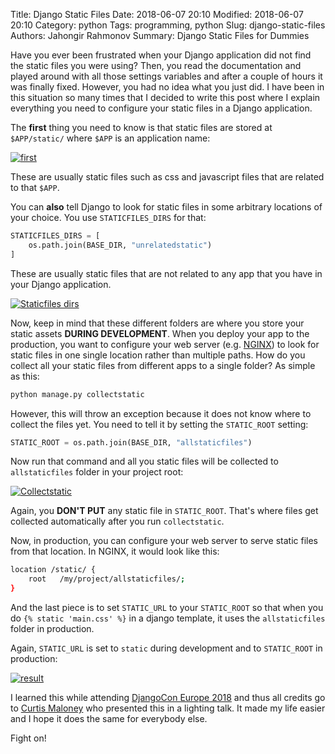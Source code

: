 Title: Django Static Files
Date: 2018-06-07 20:10
Modified: 2018-06-07 20:10
Category: python
Tags: programming, python
Slug: django-static-files
Authors: Jahongir Rahmonov
Summary: Django Static Files for Dummies

Have you ever been frustrated when your Django application did not find the static files you were using?
Then, you read the documentation and played around with all those settings variables and after a couple of hours it was finally fixed.
However, you had no idea what you just did. I have been in this situation so many times that I decided to write
this post where I explain everything you need to configure your static files in a Django application.

The **first** thing you need to know is that static files are stored at `$APP/static/` where `$APP` is an application name:

<div class="gallery large">
    <a href="https://s3.amazonaws.com/rahmonov.me/post-images/django-static-files/django-static-files.jpg" rel="lightbox" title="first">
        <img src="https://s3.amazonaws.com/rahmonov.me/post-images/django-static-files/django-static-files.jpg" alt="first">
    </a>
</div>

These are usually static files such as css and javascript files that are related to that `$APP`.

You can **also** tell Django to look for static files in some arbitrary locations of your choice. You use `STATICFILES_DIRS` for that:

```python
STATICFILES_DIRS = [
    os.path.join(BASE_DIR, "unrelatedstatic")
]
```

These are usually static files that are not related to any app that you have in your Django application.

<div class="gallery large">
    <a href="https://s3.amazonaws.com/rahmonov.me/post-images/django-static-files/static-files-dirs.jpg" rel="lightbox" title="Staticfiles dirs">
        <img src="https://s3.amazonaws.com/rahmonov.me/post-images/django-static-files/static-files-dirs.jpg" alt="Staticfiles dirs">
    </a>
</div>

Now, keep in mind that these different folders are where you store your static assets **DURING DEVELOPMENT**. When you deploy your app to the production,
you want to configure your web server (e.g. [NGINX](/posts/run-a-django-app-with-nginx-gunicorn-and-supervisor/)) to look for static files in one
single location rather than multiple paths. How do you collect all your static files from different apps to a single folder? As simple as this:

```python
python manage.py collectstatic
```

However, this will throw an exception because it does not know where to collect the files yet. You need to tell it by setting the `STATIC_ROOT` setting:

```python
STATIC_ROOT = os.path.join(BASE_DIR, "allstaticfiles")
```

Now run that command and all you static files will be collected to `allstaticfiles` folder in your project root:

<div class="gallery large">
    <a href="https://s3.amazonaws.com/rahmonov.me/post-images/django-static-files/collectstatic.png" rel="lightbox" title="Collectstatic">
        <img src="https://s3.amazonaws.com/rahmonov.me/post-images/django-static-files/collectstatic.png" alt="Collectstatic">
    </a>
</div>

Again, you **DON'T PUT** any static file in `STATIC_ROOT`. That's where files get collected automatically after you run `collectstatic`.

Now, in production, you can configure your web server to serve static files from that location. In NGINX, it would look like this:

```bash
location /static/ {
    root   /my/project/allstaticfiles/;
}
```

And the last piece is to set `STATIC_URL` to your `STATIC_ROOT` so that when you do `{% static 'main.css' %}` in a django template, it uses the `allstaticfiles` folder in production.

Again, `STATIC_URL` is set to `static` during development and to `STATIC_ROOT` in production:

<div class="gallery large">
    <a href="https://s3.amazonaws.com/rahmonov.me/post-images/django-static-files/production.png" rel="lightbox" title="result">
        <img src="https://s3.amazonaws.com/rahmonov.me/post-images/django-static-files/production.png" alt="result">
    </a>
</div>

I learned this while attending [DjangoCon Europe 2018](https://2018.djangocon.eu/) and thus all credits go to [Curtis Maloney](https://github.com/funkybob) who
presented this in a lighting talk. It made my life easier and I hope it does the same for everybody else.

Fight on!
